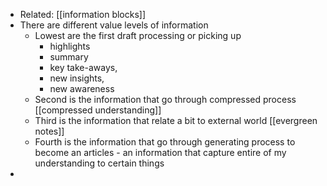 - Related: [[information blocks]]
- There are different value levels of information
    - Lowest are the first draft processing or picking up
        - highlights 
        - summary
        - key take-aways, 
        - new insights,
        - new awareness
    - Second is the information that go through compressed process [[compressed understanding]]
    - Third is the information that relate a bit to external world [[evergreen notes]]
    - Fourth is the information that go through generating process to become an articles - an information that capture entire of my understanding to certain things
- 
